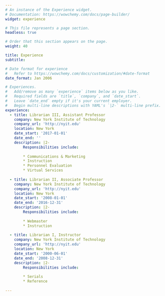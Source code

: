 ```yaml
---
# An instance of the Experience widget.
# Documentation: https://wowchemy.com/docs/page-builder/
widget: experience

# This file represents a page section.
headless: true

# Order that this section appears on the page.
weight: 40

title: Experience
subtitle:

# Date format for experience
#   Refer to https://wowchemy.com/docs/customization/#date-format
date_format: Jan 2006

# Experiences.
#   Add/remove as many `experience` items below as you like.
#   Required fields are `title`, `company`, and `date_start`.
#   Leave `date_end` empty if it's your current employer.
#   Begin multi-line descriptions with YAML's `|2-` multi-line prefix.
experience:
  - title: Librarian III, Assistant Professor
    company: New York Institute of Technology
    company_url: 'http://nyit.edu'
    location: New York
    date_start: '2017-01-01'
    date_end: ''
    description: |2-
        Responsibilities include:
        
        * Communications & Marketing
        * Instruction
        * Personnel Evaluation
        * Virtual Services
        
  - title: Librarian II, Associate Professor
    company: New York Institute of Technology
    company_url: 'http://nyit.edu'
    location: New York
    date_start: '2008-01-01'
    date_end: '2016-12-31'
    description: |2-
        Responsibilities include:
        
        * Webmaster
        * Instruction
        
  - title: Librarian I, Instructor
    company: New York Institute of Technology
    company_url: 'http://nyit.edu'
    location: New York
    date_start: '2000-06-01'
    date_end: '2008-12-31'
    description: |2-
        Responsibilities include:
        
        * Serials
        * Reference
        
---
```

